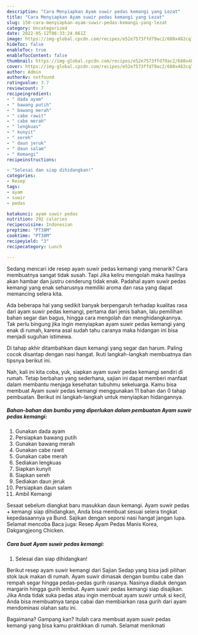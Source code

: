 ```yaml
---
description: "Cara Menyiapkan Ayam suwir pedas kemangi yang Lezat"
title: "Cara Menyiapkan Ayam suwir pedas kemangi yang Lezat"
slug: 150-cara-menyiapkan-ayam-suwir-pedas-kemangi-yang-lezat
category: Uncategorized
date: 2022-05-12T06:33:24.661Z
image: https://img-global.cpcdn.com/recipes/e52e7573ffd79ac2/680x482cq70/ayam-suwir-pedas-kemangi-foto-resep-utama.jpg
hideToc: false
enableToc: true
enableTocContent: false
thumbnail: https://img-global.cpcdn.com/recipes/e52e7573ffd79ac2/680x482cq70/ayam-suwir-pedas-kemangi-foto-resep-utama.jpg
cover: https://img-global.cpcdn.com/recipes/e52e7573ffd79ac2/680x482cq70/ayam-suwir-pedas-kemangi-foto-resep-utama.jpg
author: Admin
authorAv: notfound
ratingvalue: 3.7
reviewcount: 7
recipeingredient:
- " dada ayam"
- " bawang putih"
- " bawang merah"
- " cabe rawit"
- " cabe merah"
- " lengkuas"
- " kunyit"
- " sereh"
- " daun jeruk"
- " daun salam"
- " Kemangi"
recipeinstructions:

- "Selesai dan siap dihidangkan!"
categories:
- Resep
tags:
- ayam
- suwir
- pedas

katakunci: ayam suwir pedas 
nutrition: 292 calories
recipecuisine: Indonesian
preptime: "PT38M"
cooktime: "PT38M"
recipeyield: "3"
recipecategory: Lunch

---
```



Sedang mencari ide resep ayam suwir pedas kemangi yang menarik? Cara membuatnya sangat tidak susah. Tapi Jika keliru mengolah maka hasilnya akan hambar dan justru cenderung tidak enak. Padahal ayam suwir pedas kemangi yang enak seharusnya memiliki aroma dan rasa yang dapat memancing selera kita.


Ada beberapa hal yang sedikit banyak berpengaruh terhadap kualitas rasa dari ayam suwir pedas kemangi, pertama dari jenis bahan, lalu pemilihan bahan segar dan bagus, hingga cara mengolah dan menghidangkannya. Tak perlu bingung jika ingin menyiapkan ayam suwir pedas kemangi yang enak di rumah, karena asal sudah tahu caranya maka hidangan ini bisa menjadi suguhan istimewa.

Di tahap akhir ditambahkan daun kemangi yang segar dan harum. Paling cocok disantap dengan nasi hangat. Ikuti langkah-langkah membuatnya dan tipsnya berikut ini.


Nah, kali ini kita coba, yuk, siapkan ayam suwir pedas kemangi sendiri di rumah. Tetap berbahan yang sederhana, sajian ini dapat memberi manfaat dalam membantu menjaga kesehatan tubuhmu sekeluarga. Kamu bisa membuat Ayam suwir pedas kemangi menggunakan 11 bahan dan 0 tahap pembuatan. Berikut ini langkah-langkah untuk menyiapkan hidangannya.

<!--inarticleads1-->

##### Bahan-bahan dan bumbu yang diperlukan dalam pembuatan Ayam suwir pedas kemangi:

1. Gunakan  dada ayam
1. Persiapkan  bawang putih
1. Gunakan  bawang merah
1. Gunakan  cabe rawit
1. Gunakan  cabe merah
1. Sediakan  lengkuas
1. Siapkan  kunyit
1. Siapkan  sereh
1. Sediakan  daun jeruk
1. Persiapkan  daun salam
1. Ambil  Kemangi


Sesaat sebelum diangkat baru masukkan daun kemangi. Ayam suwir pedas + kemangi siap dihidangkan, Anda bisa membuat sesuai selera tingkat kepedasaannya ya Bund. Sajikan dengan seporsi nasi hangat jangan lupa. Selamat mencoba Baca juga: Resep Ayam Pedas Manis Korea, Dakgangjeong Chicken. 

<!--inarticleads2-->

##### Cara buat Ayam suwir pedas kemangi:


1. Selesai dan siap dihidangkan!

Berikut resep ayam suwir kemangi dari Sajian Sedap yang bisa jadi pilihan stok lauk makan di rumah. Ayam suwir dimasak dengan bumbu cabe dan rempah segar hingga pedas-pedas gurih rasanya. Nasinya diaduk dengan margarin hingga gurih lembut. Ayam suwir pedas kemangi siap disajikan. Jika Anda tidak suka pedas atau ingin membuat ayam suwir untuk si kecil, Anda bisa membuatnya tanpa cabai dan membiarkan rasa gurih dari ayam mendominasi olahan satu ini. 

Bagaimana? Gampang kan? Itulah cara membuat ayam suwir pedas kemangi yang bisa kamu praktikkan di rumah. Selamat menikmati
